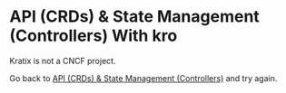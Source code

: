 # API (CRDs) & State Management (Controllers) With kro

Kratix is not a CNCF project.

Go back to [API (CRDs) & State Management (Controllers)](README.md) and try again.
